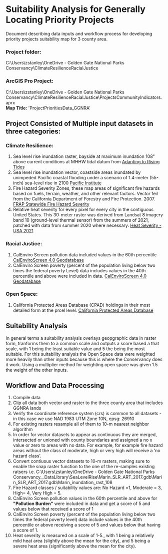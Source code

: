 # Suitability Analysis for Generally Locating Priority Projects
Document describing data inputs and workflow process for developing priority projects suitability map for 3 county area. 

### Project folder:
C:\Users\zstanley\OneDrive - Golden Gate National Parks Conservancy\ClimateResilienceRacialJustice
### ArcGIS Pro Project:
C:\Users\zstanley\OneDrive - Golden Gate National Parks Conservancy\ClimateResilienceRacialJustice\ProjectsCommunityIndicators.aprx  
__Map Title:__ 'ProjectPrioritiesData_GGNRA'


## Project Consisted of Multiple input datasets in three categories: 

### Climate Resilience:

1. Sea level rise inundation raster, bayside at maximum inundation 108" above current conditions at MHHW tidal datum from [Adapting to Rising Tides](https://explorer.adaptingtorisingtides.org/download)  
2. Sea level rise inundation vector, coastside areas inundated by unimpeded Pacific coastal flooding under a scenario of 1.4-meter (55-inch) sea-level rise in 2100 [Pacific Institute](https://www.pacinst.org/reports/sea_level_rise_data/Ca_coast_yr2100_flood.zip)  
3. Fire Hazard Severity Zones, these map areas of significant fire hazards based on fuels, terrain, weather, and other relevant factors. Vector feil from the California Department of Forestry and Fire Protection. 2007. [FRAP Statewide Fire Hazard Severity](https://osfm.fire.ca.gov/divisions/community-wildfire-preparedness-and-mitigation/wildland-hazards-building-codes/fire-hazard-severity-zones-maps/#panel-fe9aa269-fa8e-4501-8f75-cce08c29b227)  
4. Relative heat severity for every pixel for every city in the contiguous United States. This 30-meter raster was derived from Landsat 8 imagery band 10 (ground-level thermal sensor) from the summers of 2021, patched with data from summer 2020 where necessary. [Heat Severity - USA 2021](https://parksconservancy.maps.arcgis.com/home/item.html?id=cdd2ffd5a2fc414ca1a5e676f5fce3e3)  

### Racial Justice:

1. CalEnviro Screen pollution data included values in the 60th percentile [CalEnviroScreen 4.0 Geodatabase](https://oehha.ca.gov/media/downloads/calenviroscreen/document/calenviroscreen40gdbf2021gdb.zip)
2. CalEnviro Screen poverty (percent of the population living below two times the federal poverty Level) data includes values in the 40th percentile and above were included in data. [CalEnviroScreen 4.0 Geodatabase](https://oehha.ca.gov/media/downloads/calenviroscreen/document/calenviroscreen40gdbf2021gdb.zip)

### Open Space:

1. California Protected Areas Database (CPAD) holdings in their most detailed form at the prcel level. [California Protected Areas Database](hhttps://www.calands.org/cpad/)  

## Suitability Analysis
In general terms a suitability analysis overlays geopgraphic data in raster form, tranforms them to a common scale and outputs a score based a that scale, with 1 being the least suitable value and 5 the being the most suitable. For this suitability analysis the Open Space data were weighted more heavily than other inputs because this is where the Conservancy does it work. Using a multiplier method for weighting open space was given 1.5 the weight of the other inputs. 

## Workflow and Data Processing  

1. Compile data
2. Clip all data both vector and raster to the three county area that includes GGNRA lands  
3. Verify the coordinate reference system (crs) is common to all datasets - in this case we use NAD 1983 UTM Zone 10N, epsg: 26910  
4. For existing rasters resample all of them to 10-m nearest neighbor algorithm  
5. In order for vector datasets to appear as continuous they are merged, intersected or unioned with county boundaries and assigned a no x value or zero to areas with no data. For example, for  example fire hazard areas without the class of moderate, high or very high will receive a ‘no hazard class’. 
6. Convert contiuous vector datasets to 10-m rasters, making sure to enable the snap raster function to the one of the re-samples existing ratsers i.e. C:\Users\zstanley\OneDrive - Golden Gate National Parks Conservancy\__DataLibrary\SeaLevelRise\Marin_SLR_ART_2017.gdb\Marin_SLR_ART_2017.gdb\Marin_inundation_rast_108  
7. Fire Hazard classes / suitability values are: No Hazard =1, Moderate = 3, High= 4, Very High = 5.  
8. CalEnviro Screen pollution values in the 60th percentile and above for **"Pollution Burden"** were included in data and get a score of 5 and values below that received a score of 1  
9. CalEnviro Screen poverty (percent of the population living below two times the federal poverty level) data include values in the 40th percentile or above receiving a score of 5 and values below that having a score of 1.  
10. Heat severity is measured on a scale of 1-5., with 1 being a relatively mild heat area (slightly above the mean for the city), and 5 being a severe heat area (significantly above the mean for the city).  
